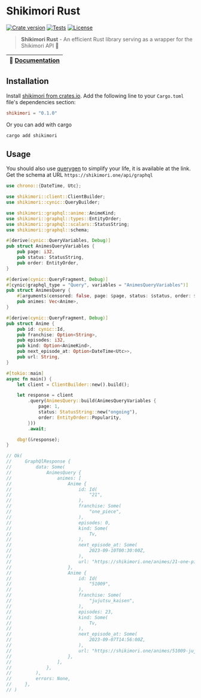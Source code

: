 # Shikimori Rust

<a href="https://crates.io/crates/shikimori"><img src="https://img.shields.io/crates/v/shikimori?style=flat-square&logo=rust" alt="Crate version"></a>
<a href="https://github.com/negezor/shikimori-rust/actions/workflows/main.yml"><img src="https://img.shields.io/github/actions/workflow/status/negezor/shikimori-rust/main.yml?style=flat-square&logo=github&label=Tests" alt="Tests"></a>
<a href="https://github.com/negezor/shikimori-rust/blob/main/LICENSE"><img src="https://img.shields.io/badge/license-MIT-informational?style=flat-square" alt="License"></a>

> **Shikimori Rust** - An efficient Rust library serving as a wrapper for the Shikimori API 🦾

| 📖 [Documentation](https://docs.rs/shikimori)  |
| ------------------------------------------ |

## Installation

Install [shikimori from crates.io](https://crates.io/crates/shikimori). Add the following line to your `Cargo.toml` file's dependencies section:

```toml
shikimori = "0.1.0"
```

Or you can add with cargo

```sh
cargo add shikimori
```

## Usage

You should also use [querygen](https://generator.cynic-rs.dev) to simplify your life, it is available at the link. Get the schema at URL `https://shikimori.one/api/graphql`

```rs
use chrono::{DateTime, Utc};

use shikimori::client::ClientBuilder;
use shikimori::cynic::QueryBuilder;

use shikimori::graphql::anime::AnimeKind;
use shikimori::graphql::types::EntityOrder;
use shikimori::graphql::scalars::StatusString;
use shikimori::graphql::schema;

#[derive(cynic::QueryVariables, Debug)]
pub struct AnimesQueryVariables {
    pub page: i32,
    pub status: StatusString,
    pub order: EntityOrder,
}

#[derive(cynic::QueryFragment, Debug)]
#[cynic(graphql_type = "Query", variables = "AnimesQueryVariables")]
pub struct AnimesQuery {
    #[arguments(censored: false, page: $page, status: $status, order: $order)]
    pub animes: Vec<Anime>,
}

#[derive(cynic::QueryFragment, Debug)]
pub struct Anime {
    pub id: cynic::Id,
    pub franchise: Option<String>,
    pub episodes: i32,
    pub kind: Option<AnimeKind>,
    pub next_episode_at: Option<DateTime<Utc>>,
    pub url: String,
}

#[tokio::main]
async fn main() {
    let client = ClientBuilder::new().build();

    let response = client
        .query(AnimesQuery::build(AnimesQueryVariables {
            page: 1,
            status: StatusString::new("ongoing"),
            order: EntityOrder::Popularity,
        }))
        .await;

    dbg!(&response);
}

// Ok(
//     GraphQlResponse {
//         data: Some(
//             AnimesQuery {
//                 animes: [
//                     Anime {
//                         id: Id(
//                             "21",
//                         ),
//                         franchise: Some(
//                             "one_piece",
//                         ),
//                         episodes: 0,
//                         kind: Some(
//                             Tv,
//                         ),
//                         next_episode_at: Some(
//                             2023-09-10T00:30:00Z,
//                         ),
//                         url: "https://shikimori.one/animes/21-one-piece",
//                     },
//                     Anime {
//                         id: Id(
//                             "51009",
//                         ),
//                         franchise: Some(
//                             "jujutsu_kaisen",
//                         ),
//                         episodes: 23,
//                         kind: Some(
//                             Tv,
//                         ),
//                         next_episode_at: Some(
//                             2023-09-07T14:56:00Z,
//                         ),
//                         url: "https://shikimori.one/animes/51009-jujutsu-kaisen-2nd-season",
//                     },
//                 ],
//             },
//         ),
//         errors: None,
//     },
// )
```

